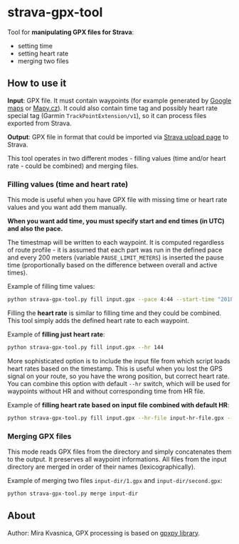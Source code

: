 # strava-gpx-tool

Tool for **manipulating GPX files for Strava**:

- setting time
- setting heart rate
- merging two files

## How to use it

**Input**: GPX file. It must contain waypoints (for example generated by [Google maps](https://maps.google.com) or [Mapy.cz](https://mapy.cz)). It could also contain time tag and possibly heart rate special tag (Garmin `TrackPointExtension/v1`), so it can process files exported from Strava.

**Output**: GPX file in format that could be imported via [Strava upload page](https://www.strava.com/upload/select) to Strava.

This tool operates in two different modes - filling values (time and/or heart rate - could be combined) and merging files.

### Filling values (time and heart rate)

This mode is useful when you have GPX file with missing time or heart rate values and you want add them manually.

**When you want add time, you must specify start and end times (in UTC) and also the pace.**

The timestmap will be written to each waypoint. It is computed regardless of route profile - it is assumed that each part was run in the defined pace and every 200 meters (variable `PAUSE_LIMIT_METERS`) is inserted the pause time (proportionally based on the difference between overall and active times).

Example of filling time values:

```bash
python strava-gpx-tool.py fill input.gpx --pace 4:44 --start-time "2018-09-15 17:53:10" --end-time "2018-09-15 19:39:50"
```

Filling the **heart rate** is similar to filling time and they could be combined. This tool simply adds the defined heart rate to each waypoint.

Example of **filling just heart rate**:

```bash
python strava-gpx-tool.py fill input.gpx --hr 144
```

More sophisticated option is to include the input file from which script loads heart rates based on the timestamp. This is useful when you lost the GPS signal on your route, so you have the wrong position, but correct heart rate. You can combine this option with default `--hr` switch, which will be used for waypoints without HR and without corresponding time from HR file.

Example of **filling heart rate based on input file combined with default HR**:
```bash
python strava-gpx-tool.py fill input.gpx --hr-file input-hr-file.gpx --hr 144
```

### Merging GPX files

This mode reads GPX files from the directory and simply concatenates them to the output. It preserves all waypoint informations. All files from the input directory are merged in order of their names (lexicographically).

Example of merging two files `input-dir/1.gpx` and `input-dir/second.gpx`:

```bash
python strava-gpx-tool.py merge input-dir
```

## About

Author: Mira Kvasnica, GPX processing is based on [gpxpy library](https://github.com/tkrajina/gpxpy).
